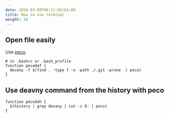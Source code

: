 ```yaml
---
date: 2016-03-09T00:11:02+01:00
title: How to use terminal
weight: 10
---
```


## Open file easily

Use [peco](https://github.com/peco/peco).

```
# in .bashrc or .bash_profile
function pecodaf {
  devany -f $(find . -type f -o -path ./.git -prune  | peco)
}
```

## Use deavny command from the history with peco

```
function pecodah {
  $(history | grep devany | cut -c 8- | peco)
}
```


